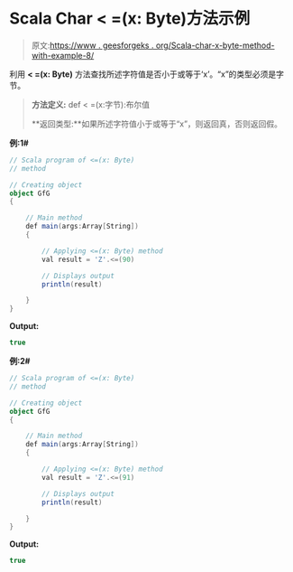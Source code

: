 # Scala Char < =(x: Byte)方法示例

> 原文:[https://www . geesforgeks . org/Scala-char-x-byte-method-with-example-8/](https://www.geeksforgeeks.org/scala-char-x-byte-method-with-example-8/)

利用 **< =(x: Byte)** 方法查找所述字符值是否小于或等于‘x’。“x”的类型必须是字节。

> **方法定义:** def < =(x:字节):布尔值
> 
> **返回类型:**如果所述字符值小于或等于“x”，则返回真，否则返回假。

**例:1#**

```scala
// Scala program of <=(x: Byte)
// method

// Creating object
object GfG
{ 

    // Main method
    def main(args:Array[String])
    {

        // Applying <=(x: Byte) method 
        val result = 'Z'.<=(90)

        // Displays output
        println(result)

    }
} 
```

**Output:**

```scala
true

```

**例:2#**

```scala
// Scala program of <=(x: Byte)
// method

// Creating object
object GfG
{ 

    // Main method
    def main(args:Array[String])
    {

        // Applying <=(x: Byte) method
        val result = 'Z'.<=(91)

        // Displays output
        println(result)

    }
} 
```

**Output:**

```scala
true

```